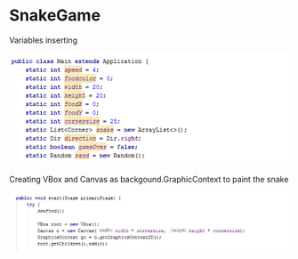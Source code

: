 # SnakeGame

Variables inserting

<img src="images/Снимок%20экрана%20(17).png">

Creating VBox and Canvas as backgound.GraphicContext to paint the snake

<img src="images/Снимок%20экрана%20(18).png">
